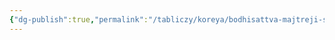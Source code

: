 ```yaml
---
{"dg-publish":true,"permalink":"/tabliczy/koreya/bodhisattva-majtreji-severnoj-vei/","dgPassFrontmatter":true}
---
```



